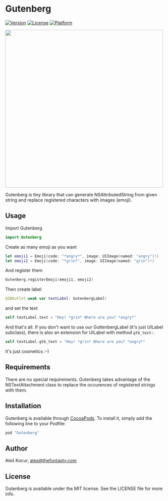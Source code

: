 # Gutenberg

[![Version](https://img.shields.io/cocoapods/v/Gutenberg.svg?style=flat)](http://cocoapods.org/pods/Gutenberg)
[![License](https://img.shields.io/cocoapods/l/Gutenberg.svg?style=flat)](http://cocoapods.org/pods/Gutenberg)
[![Platform](https://img.shields.io/cocoapods/p/Gutenberg.svg?style=flat)](http://cocoapods.org/pods/Gutenberg)

<img src="https://raw.githubusercontent.com/thefuntasty/Gutenberg/master/screenshot.png" width="500" />

Gutenberg is tiny library that can generate NSAttributedString from given string and replace registered characters with images (emoji).

## Usage

Import Gutenberg

```swift
import Gutenberg
```

Create as many emoji as you want 

```swift
let emoji1 = Emoji(code: "*angry*", image: UIImage(named: "angry")!)
let emoji2 = Emoji(code: "*grin*", image: UIImage(named: "grin")!)
```

And register them

```swift
Gutenberg.registerEmoji(emoji1, emoji2)
```

Then create label 
```swift
@IBOutlet weak var textLabel: GutenbergLabel!
```
and set the text

```swift
self.textLabel.text = "Hey! *grin* Where are you? *angry*"
```

And that's all. If you don't want to use our GuttenbergLabel (it's just UILabel subclass), there is also an extension for UILabel with method `gtb_text:`.

```swift
self.textLabel.gtb_text = "Hey! *grin* Where are you? *angry*"
```

It's just cosmetics :-)

## Requirements

There are no special requirements. Gutenberg takes advantage of the NSTextAttachment class to replace the occurences of registered strings with them.

## Installation

Gutenberg is available through [CocoaPods](http://cocoapods.org). To install
it, simply add the following line to your Podfile:

```ruby
pod "Gutenberg"
```

## Author

Aleš Kocur, ales@thefuntasty.com

## License

Gutenberg is available under the MIT license. See the LICENSE file for more info.
